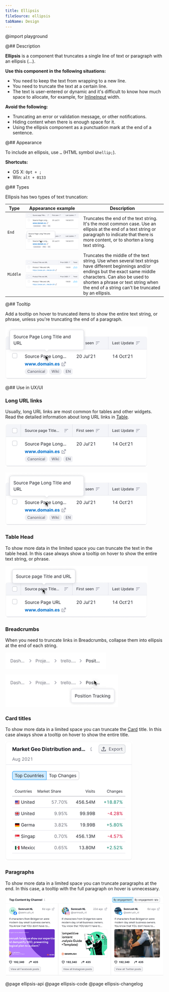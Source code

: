 ```yaml
---
title: Ellipsis
fileSource: ellipsis
tabName: Design
---
```


@import playground

@## Description

**Ellipsis** is a component that truncates a single line of text or paragraph with an ellipsis (…).

**Use this component in the following situations:**

- You need to keep the text from wrapping to a new line.
- You need to truncate the text at a certain line.
- The text is user-entered or dynamic and it's difficult to know how much space to allocate, for example, for [InlineInput](/components/inline-input) width.

**Avoid the following:**

- Truncating an error or validation message, or other notifications.
- Hiding content when there is enough space for it.
- Using the ellipsis component as a punctuation mark at the end of a sentence.

@## Appearance

To include an ellipsis, use `…` (HTML symbol `&hellip;`).

**Shortcuts:**

- OS X: `Opt + ;`
- Win: `alt + 0133`

@## Types

Ellipsis has two types of text truncation:

| Type     | Appearance example                                                                                                       | Description                                                                                                                                                                                                                                                           |
| -------- | ------------------------------------------------------------------------------------------------------------------------ | --------------------------------------------------------------------------------------------------------------------------------------------------------------------------------------------------------------------------------------------------------------------- |
| `End`    | ![ellipsis at the end](static/ellipsis-end.png) ![ellipsis at the end with tooltip](static/ellipsis-end-tooltp.png)      | Truncates the end of the text string. It's the most common case. Use an ellipsis at the end of a text string or paragraph to indicate that there is more content, or to shorten a long text string.                                                                   |
| `Middle` | ![ellipsis at the middle](static/ellipsis-middle.png) ![ellipsis at the middle with tooltip](static/ellipsis-middle.png) | Truncates the middle of the text string. Use when several text strings have different beginnings and/or endings but the exact same middle characters. Can also be used to shorten a phrase or text string when the end of a string can't be truncated by an ellipsis. |

@## Tooltip

Add a tooltip on hover to truncated items to show the entire text string, or phrase, unless you're truncating the end of a paragraph.

![ellipsis at the end with tooltip](static/ellipsis-end-tooltp.png)

@## Use in UX/UI

### Long URL links

Usually, long URL links are most common for tables and other widgets. Read the detailed information about long URL links in [Table](table-group//table-controls/#long_links_and_text).

![ellipsis at the end](static/ellipsis-end.png)

![ellipsis at the end with tooltip](static/ellipsis-end-tooltp.png)

### Table Head

To show more data in the limited space you can truncate the text in the table head. In this case always show a tooltip on hover to show the entire text string, or phrase.

![ellipsis in the table head](static/ellipsis-table-head.png)

### Breadcrumbs

When you need to truncate links in Breadcrumbs, collapse them into ellipsis at the end of each string.

![ellipsis in the breadcrumbs](static/breadcrumbs.png)

![ellipsis in the breadcrumbs with tooltip](static/breadcrumbs-tooltip.png)

### Card titles

To show more data in a limited space you can truncate the [Card](/components/card) title. In this case always show a tooltip on hover to show the entire title.

![ellipsis in the card title](static/card-ellipsis.png)

### Paragraphs

To show more data in a limited space you can truncate paragraphs at the end. In this case, a tooltip with the full paragraph on hover is unnecessary.

![ellipsis in the pharagraph](static/ellipsis-pharagraph.png)

@page ellipsis-api
@page ellipsis-code
@page ellipsis-changelog
